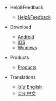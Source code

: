 - Help&Feedback

  - [Help&Feedback](https://github.com/DspreadOrg/android/issues/new?template=Bug.yml)

- Download

  - [Android](https://github.com/DspreadOrg/android)
  - [iOS](https://github.com/DspreadOrg/ios)
  - [Windows](https://github.com/DspreadOrg/windows)

- Products
  - [Products](https://www.dspread.com/products)

- Translations
  - [:uk: English](/)
  - [:cn: 中文](/zh-cn/)

